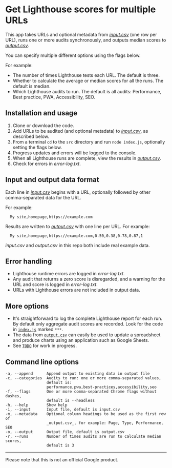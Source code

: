 # Get Lighthouse scores for multiple URLs

This app takes URLs and optional metadata from [_input.csv_](src/input.csv) (one row per URL), runs one or more audits synchronously, and outputs median scores to [_output.csv_](src/output.csv). 

You can specify multiple different options using the flags below.

For example:

- The number of times Lighthouse tests each URL. The default is three.
- Whether to calculate the average or median scores for all the runs. The default is median.
- Which Lighthouse audits to run. The default is all audits: Performance, Best practice, PWA, Accessibility, SEO.

## Installation and usage

1. Clone or download the code.
2. Add URLs to be audited (and optional metadata) to [_input.csv_](src/input.csv), as described below.
3. From a terminal `cd` to the `src` directory and run `node index.js`, optionally setting the flags below. 
4. Progress updates and errors will be logged to the console. 
5. When all Lighthouse runs are complete, view the results in [_output.csv_](src/output.csv).
6. Check for errors in _error-log.txt_.

## Input and output data format

Each line in [_input.csv_](src/input.csv) begins with a URL, optionally followed by other comma-separated data for the URL. 

For example: 
```
  My site,homepage,https://example.com
```
Results are written to [_output.csv_](src/output.csv) with one line per URL. For example: 

```
  My site,homepage,https://example.com,0.50,0.38,0.78,0.87,1
```
_input.csv_ and _output.csv_ in this repo both include real example data.

## Error handling

- Lighthouse runtime errors are logged in _error-log.txt_.
- Any audit that returns a zero score is disregarded, and a warning for the URL and score is logged in _error-log.txt_.
- URLs with Lighthouse errors are not included in output data.


##  More options

- It's straightforward to log the complete Lighthouse report for each run. By default only aggregate audit scores are recorded. Look for the code in [`index.js`](src/index.js) marked `***`.
- The data from [`output.csv`](src/output.csv) can easily be used to update a spreadsheet and produce charts using an application such as Google Sheets.
- See [`TODO`](TODO) for work in progress.

## Command line options

```
-a, --append      Append output to existing data in output file
-c, --categories  Audits to run: one or more comma-separated values,
                  default is:
                  performance,pwa,best-practices,accessibility,seo
-f, --flags       One or more comma-separated Chrome flags without dashes,
                  default is --headless
-h, --help        Show help                                         
-i, --input       Input file, default is input.csv
-m, --metadata    Optional column headings to be used as the first row of 
                  _output.csv_, for example: Page, Type, Performance, SEO
-o, --output      Output file, default is output.csv
-r, --runs        Number of times audits are run to calculate median scores,
                  default is 3
```
---

Please note that this is not an official Google product.

